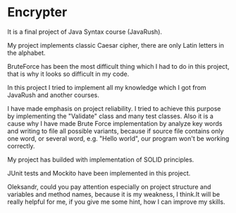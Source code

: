 # Encrypter
It is a final project of Java Syntax course (JavaRush).

My project implements classic Caesar cipher, there are only Latin letters in the alphabet.

BruteForce has been the most difficult thing which I had to do in this project, that is why it looks so difficult in my code.

In this project I tried to implement all my knowledge which I got from JavaRush and another courses.

I have made emphasis on project reliability. I tried to achieve this purpose by implementing the "Validate" class and many test classes. Also it is a cause why I have made Brute Force implementation by analyze key words and writing to file all possible variants, because if source file contains only one word, or several word, e.g. "Hello world", our program won't be working correctly.

My project has builded with implementation of SOLID principles.

JUnit tests and Mockito have been implemented in this project.

Oleksandr, could you pay attention especially on project structure and variables and method names, because it is my weakness, I think.It will be really helpful for me, if you give me some hint, how I can improve my skills.
